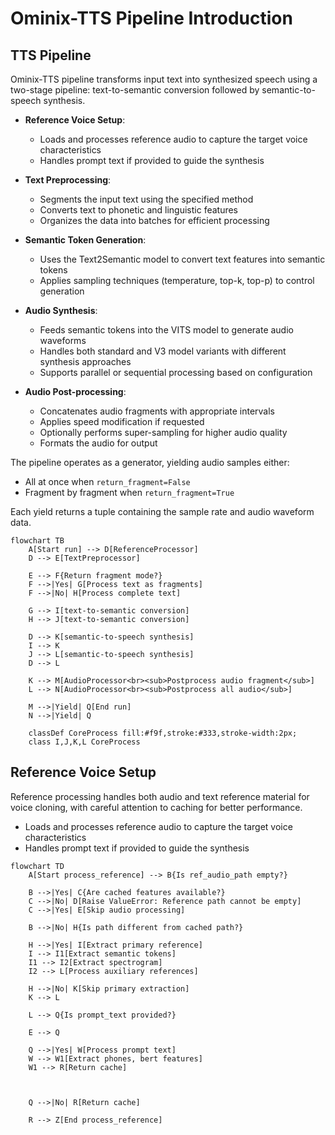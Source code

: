 # Ominix-TTS Pipeline Introduction
## TTS Pipeline

Ominix-TTS pipeline transforms input text into synthesized speech using a two-stage pipeline: text-to-semantic conversion followed by semantic-to-speech synthesis.

- **Reference Voice Setup**:
    - Loads and processes reference audio to capture the target voice characteristics
    - Handles prompt text if provided to guide the synthesis

- **Text Preprocessing**:
   - Segments the input text using the specified method
   - Converts text to phonetic and linguistic features
   - Organizes the data into batches for efficient processing

- **Semantic Token Generation**:
   - Uses the Text2Semantic model to convert text features into semantic tokens
   - Applies sampling techniques (temperature, top-k, top-p) to control generation

- **Audio Synthesis**:
   - Feeds semantic tokens into the VITS model to generate audio waveforms
   - Handles both standard and V3 model variants with different synthesis approaches
   - Supports parallel or sequential processing based on configuration

- **Audio Post-processing**:
   - Concatenates audio fragments with appropriate intervals
   - Applies speed modification if requested
   - Optionally performs super-sampling for higher audio quality
   - Formats the audio for output

The pipeline operates as a generator, yielding audio samples either:
- All at once when `return_fragment=False`
- Fragment by fragment when `return_fragment=True`

Each yield returns a tuple containing the sample rate and audio waveform data.      

```mermaid
flowchart TB
    A[Start run] --> D[ReferenceProcessor]
    D --> E[TextPreprocessor]
    
    E --> F{Return fragment mode?}
    F -->|Yes| G[Process text as fragments]
    F -->|No| H[Process complete text]
    
    G --> I[text-to-semantic conversion]
    H --> J[text-to-semantic conversion]    
    
    D --> K[semantic-to-speech synthesis]
    I --> K
    J --> L[semantic-to-speech synthesis]
    D --> L
    
    K --> M[AudioProcessor<br><sub>Postprocess audio fragment</sub>]
    L --> N[AudioProcessor<br><sub>Postprocess all audio</sub>]
    
    M -->|Yield| Q[End run]
    N -->|Yield| Q

    classDef CoreProcess fill:#f9f,stroke:#333,stroke-width:2px;
    class I,J,K,L CoreProcess
```    

## Reference Voice Setup

Reference processing handles both audio and text reference material for voice cloning, with careful attention to caching for better performance.
- Loads and processes reference audio to capture the target voice characteristics
- Handles prompt text if provided to guide the synthesis

```mermaid
flowchart TD
    A[Start process_reference] --> B{Is ref_audio_path empty?}
    
    B -->|Yes| C{Are cached features available?}
    C -->|No| D[Raise ValueError: Reference path cannot be empty]
    C -->|Yes| E[Skip audio processing]
    
    B -->|No| H{Is path different from cached path?}
    
    H -->|Yes| I[Extract primary reference]
    I --> I1[Extract semantic tokens]
    I1 --> I2[Extract spectrogram]
    I2 --> L[Process auxiliary references]   
    
    H -->|No| K[Skip primary extraction]
    K --> L
    
    L --> Q{Is prompt_text provided?}
    
    E --> Q    
    
    Q -->|Yes| W[Process prompt text]
    W --> W1[Extract phones, bert features]
    W1 --> R[Return cache]

    

    Q -->|No| R[Return cache]    
    
    R --> Z[End process_reference]
```    
 
